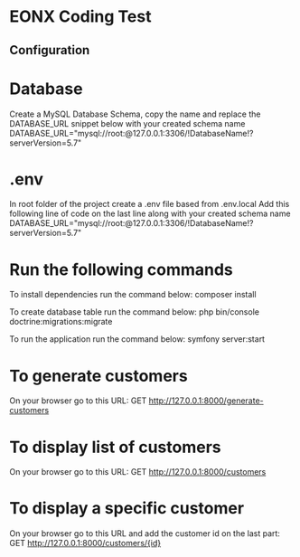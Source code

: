 # EONX Coding Test

## Configuration

# Database
Create a MySQL Database Schema, copy the name and replace the DATABASE_URL snippet below with your created schema name
DATABASE_URL="mysql://root:@127.0.0.1:3306/!DatabaseName!?serverVersion=5.7"

# .env
In root folder of the project create a .env file based from .env.local
Add this following line of code on the last line along with your created schema name
DATABASE_URL="mysql://root:@127.0.0.1:3306/!DatabaseName!?serverVersion=5.7"

# Run the following commands
To install dependencies run the command below:
composer install

To create database table run the command below:
php bin/console doctrine:migrations:migrate

To run the application run the command below:
symfony server:start

# To generate customers
On your browser go to this URL:
GET http://127.0.0.1:8000/generate-customers

# To display list of customers
On your browser go to this URL:
GET http://127.0.0.1:8000/customers

# To display a specific customer
On your browser go to this URL and add the customer id on the last part:
GET http://127.0.0.1:8000/customers/{id}